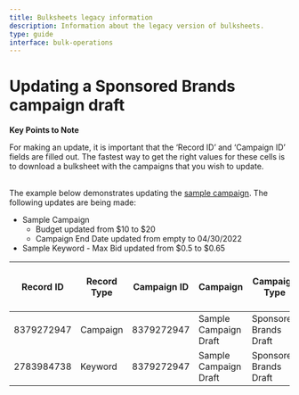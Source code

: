```yaml
---
title: Bulksheets legacy information
description: Information about the legacy version of bulksheets.
type: guide
interface: bulk-operations
---
```


# Updating a Sponsored Brands campaign draft

__Key Points to Note__

For making an update, it is important that the ‘Record ID’ and ‘Campaign ID’ fields are filled out. The fastest way to get the right values for these cells is to download a bulksheet with the campaigns that you wish to update. 
<br/>
<br/>

The example below demonstrates updating the [sample campaign](bulksheets/sb/sb-examples/sb-create-draft). The following updates are being made:

* Sample Campaign
  * Budget updated from $10 to $20
  * Campaign End Date updated from empty to 04/30/2022
* Sample Keyword - Max Bid updated from $0.5 to $0.65

| Record ID | Record Type | Campaign ID | Campaign              | Campaign Type           | Ad Format    | Budget | Budget Type | Portfolio ID | Campaign Start Date | Campaign End Date | Landing Page Url | Landing Page ASINs | Brand Name | Brand Entity ID | Brand Logo Asset ID | Headline | Creative ASINs | Media ID            | Automated Bidding | Bid Multiplier | Max Bid | Keyword        | Match Type | Campaign Status | Status |
|-----------|-------------|-------------|-----------------------|-------------------------|--------------|--------|-------------|--------------|---------------------|-------------------|------------------|--------------------|------------|-----------------|---------------------|----------|----------------|---------------------|-------------------|----------------|---------|----------------|------------|-----------------|--------|
| 8379272947 | Campaign   | 8379272947 | Sample Campaign Draft | Sponsored Brands Draft  |              | 20     | Daily       |              |  04/23/2021         |  04/30/2022       |                  |                    |            | BRANDENTITYID   |                     |          |                |                     |                   |                |         |                |            | draft           |        |
| 2783984738 | Keyword    | 8379272947 | Sample Campaign Draft | Sponsored Brands Draft  |              |        |             |              |                     |                   |                  |                    |            |                 |                     |          |                |                     |                   |                | 0.65    | Sample Keyword | Exact      |                 |   |